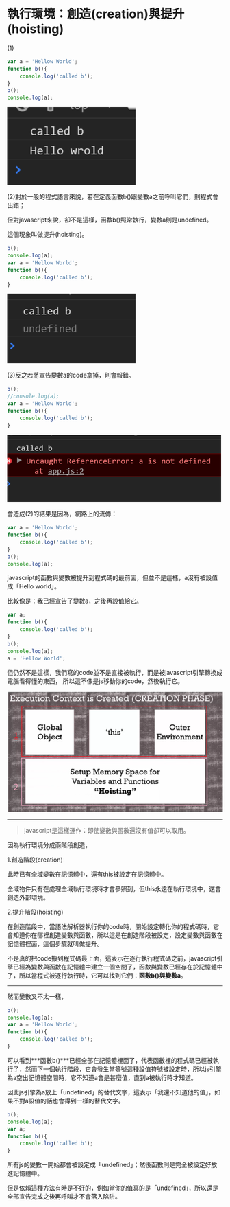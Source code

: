 # 執行環境：創造(creation)與提升(hoisting)

(1)

```javascript
var a = 'Hellow World';
function b(){
	console.log('called b');
}
b();
console.log(a);
```

<img width='300' src='images/10_001.png'/>

(2)對於一般的程式語言來說，若在定義函數b()跟變數a之前呼叫它們，則程式會出錯；

但對javascript來說，卻不是這樣，函數b()照常執行，變數a則是undefined。

這個現象叫做提升(hoisting)。

```javascript
b();
console.log(a);
var a = 'Hellow World';
function b(){
	console.log('called b');
}
```

<img width='300' src='images/10_002.png'/>

(3)反之若將宣告變數a的code拿掉，則會報錯。

```javascript
b();
//console.log(a);
var a = 'Hellow World';
function b(){
	console.log('called b');
}
```

<img width='500' src='images/10_003.png'/>

會造成(2)的結果是因為，網路上的流傳：

```javascript
var a = 'Hellow World';
function b(){
	console.log('called b');
}
b();
console.log(a);
```

javascript的函數與變數被提升到程式碼的最前面，但並不是這樣，a沒有被設值成「Hello world」。

比較像是：我已經宣告了變數a，之後再設值給它。

```javascript
var a;
function b(){
	console.log('called b');
}
b();
console.log(a);
a = 'Hellow World';
```

但仍然不是這樣，我們寫的code並不是直接被執行，而是被javascript引擎轉換成電腦看得懂的東西，
所以這不像是js移動你的code，然後執行它。

<img width='600' src='images/10_004.png'/>

------

> javascript是這樣運作：即使變數與函數還沒有值卻可以取用。

因為執行環境分成兩階段創造，

1.創造階段(creation)

此時已有全域變數在記憶體中，還有this被設定在記憶體中。

全域物件只有在處理全域執行環境時才會參照到，但this永遠在執行環境中，還會創造外部環境。

2.提升階段(hoisting)

在創造階段中，當語法解析器執行你的code時，開始設定轉化你的程式碼時，它會知道你在哪裡創造變數與函數，所以這是在創造階段被設定，設定變數與函數在記憶體裡面，這個步驟就叫做提升。

不是真的把code搬到程式碼最上面，這表示在逐行執行程式碼之前，javascript引擎已經為變數與函數在記憶體中建立一個空間了，函數與變數已經存在於記憶體中了，所以當程式被逐行執行時，它可以找到它們：**函數b()**與**變數a**。

------

然而變數又不太一樣，

```javascript
b();
console.log(a);
var a = 'Hellow World';
function b(){
	console.log('called b');
}
```

可以看到***函數b()***已經全部在記憶體裡面了，代表函數裡的程式碼已經被執行了，然而下一個執行階段，它會發生當等號這種設值符號被設定時，所以js引擎為a空出記憶體空間時，它不知道a會是甚麼值，直到a被執行時才知道。

因此js引擎為a放上「undefined」的替代文字，這表示「我還不知道他的值」，如果不對a設值的話也會得到一樣的替代文字。

```javascript
b();
console.log(a);
var a;
function b(){
	console.log('called b');
}
```

所有js的變數一開始都會被設定成「undefined」；然後函數則是完全被設定好放進記憶體中。

但是依賴這種方法有時是不好的，例如當你的值真的是「undefined」，所以還是全部宣告完成之後再呼叫才不會落入陷阱。